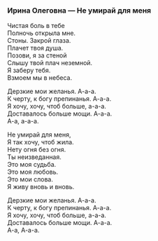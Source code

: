 ### Ирина Олеговна — Не умирай для меня  

Чистая боль в тебе  
Полночь открыла мне.  
Стоны. Закрой глаза.  
Плачет твоя душа.  
Позови, я за стеной  
Слышу твой плач неземной.  
Я заберу тебя.  
Взмоем мы в небеса.  

Дерзкие мои желанья. А-а-а.  
К черту, к богу препинанья. А-а-а.  
Я хочу, хочу, чтоб больше, а-а-а.  
Доставалось больше мощи. А-а-а.  
А-а, а-а-а.  

Не умирай для меня,  
Я так хочу, чтоб жила.  
Нету огня без огня.  
Ты неизведанная.  
Это моя судьба.   
Это моя любовь.  
Это мои слова.  
Я живу вновь и вновь.  

Дерзкие мои желанья. А-а-а.  
К черту, к богу препинанья. А-а-а.  
Я хочу, хочу, чтоб больше, а-а-а.  
Доставалось больше мощи. А-а-а.  
А-а, А-а-а.  
